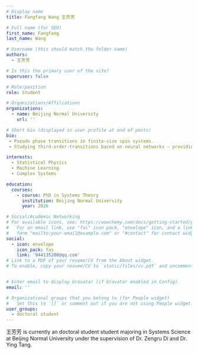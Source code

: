 ```yaml
---
# Display name
title: Fangfang Wang 王芳芳

# Full name (for SEO)
first_name: Fangfang
last_name: Wang

# Username (this should match the folder name)
authors:
  - 王芳芳

# Is this the primary user of the site?
superuser: false

# Role/position
role: Student

# Organizations/Affiliations
organizations:
  - name: Beijing Normal University
    url: ''

# Short bio (displayed in user profile at end of posts)
bio: 
 - Pseudo phase transitions in finite-size spin systems.
 - Studying third-order-transitions based on neural networks — providing early warnings for catastrophic behavior in complex systems.

interests:
  - Statistical Physics
  - Machine Learning
  - Complex Systems

education:
  courses:
    - course: PhD in Systems Theory
      institution: Beijing Normal University
      year: 2026

# Social/Academic Networking
# For available icons, see: https://wowchemy.com/docs/getting-started/page-builder/#icons
#   For an email link, use "fas" icon pack, "envelope" icon, and a link in the
#   form "mailto:your-email@example.com" or "#contact" for contact widget.
social:
  - icon: envelope
    icon_pack: fas
    link: '944135200@qq.com'
# Link to a PDF of your resume/CV from the About widget.
# To enable, copy your resume/CV to `static/files/cv.pdf` and uncomment the lines below.


# Enter email to display Gravatar (if Gravatar enabled in Config)
email: ''

# Organizational groups that you belong to (for People widget)
#   Set this to `[]` or comment out if you are not using People widget.
user_groups:
  - doctoral student
---
```


王芳芳 is currently an doctoral student student majoring in Systems Science at Beijing Normal University under the supervision of Dr. Zengru Di and Dr. Ying Tang. 

